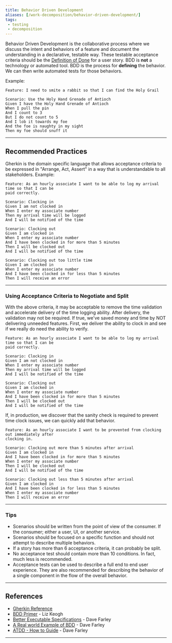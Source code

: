 ```yaml
---
title: Behavior Driven Development
aliases: [/work-decomposition/behavior-driven-development/]
tags: 
 - testing
 - decomposition
---
```


Behavior Driven Development is the collaborative process where we discuss the intent and behaviors of a feature and
document the understanding in a declarative, testable way. These testable acceptance criteria should be the
[Definition of Done](/docs/workflow-management/definition-of-done) for a
user story.
BDD is **not** a technology or automated tool. BDD is the process for **defining** the behavior. We can then write
automated tests for those behaviors.

Example:

```gherkin
Feature: I need to smite a rabbit so that I can find the Holy Grail

Scenario: Use the Holy Hand Grenade of Antioch
Given I have the Holy Hand Grenade of Antioch
When I pull the pin
And I count to 3
But I do not count to 5
And I lob it towards my foe
And the foe is naughty in my sight
Then my foe should snuff it
```

---

## Recommended Practices

Gherkin is the domain specific
language that allows acceptance criteria to be expressed in "Arrange, Act, Assert" in a
way that is understandable to all stakeholders.
Example:

```gherkin
Feature: As an hourly associate I want to be able to log my arrival time so that I can be
paid correctly.

Scenario: Clocking in
Given I am not clocked in
When I enter my associate number
Then my arrival time will be logged
And I will be notified of the time

Scenario: Clocking out
Given I am clocked in
When I enter my associate number
And I have been clocked in for more than 5 minutes
Then I will be clocked out
And I will be notified of the time

Scenario: Clocking out too little time
Given I am clocked in
When I enter my associate number
And I have been clocked in for less than 5 minutes
Then I will receive an error
```

---

### Using Acceptance Criteria to Negotiate and Split

With the above criteria, it may be acceptable to remove the time validation and
accelerate delivery of the time logging ability. After delivery, the validation
may not be required. If true, we've saved money and time by NOT delivering
unneeded features.
First, we deliver the ability to clock in and see if we really do need the ability
to verify.

```gherkin
Feature: As an hourly associate I want to be able to log my arrival time so that I can be
paid correctly.

Scenario: Clocking in
Given I am not clocked in
When I enter my associate number
Then my arrival time will be logged
And I will be notified of the time

Scenario: Clocking out
Given I am clocked in
When I enter my associate number
And I have been clocked in for more than 5 minutes
Then I will be clocked out
And I will be notified of the time
```

If, in production, we discover that the sanity check is required to prevent time
clock issues, we can quickly add that behavior.

```gherkin
Feature: As an hourly associate I want to be prevented from clocking out immediately after
clocking in.

Scenario: Clocking out more than 5 minutes after arrival
Given I am clocked in
And I have been clocked in for more than 5 minutes
When I enter my associate number
Then I will be clocked out
And I will be notified of the time

Scenario: Clocking out less than 5 minutes after arrival
Given I am clocked in
And I have been clocked in for less than 5 minutes
When I enter my associate number
Then I will receive an error
```

---

### Tips

- Scenarios should be written from the point of view of the consumer. If the consumer; either a user, UI, or another service.
- Scenarios should be focused on a specific function and should not attempt to
  describe multiple behaviors.
- If a story has more than 6 acceptance criteria, it can probably be split.
- No acceptance test should contain more than 10 conditions. In fact, much less
  is recommended.
- Acceptance tests can be used to describe a full end to end user experience. They are also recommended for describing
  the behavior of a single component in the flow of the overall behavior.

---

## References

- [Gherkin Reference](https://cucumber.io/docs/gherkin/reference/)
- [BDD Primer](https://lizkeogh.com/behaviour-driven-development/) - Liz Keogh
- [Better Executable Specifications](https://www.youtube.com/watch?v=5CXSEINRojM) - Dave Farley
- [A Real world Example of BDD](https://www.youtube.com/watch?v=9P5WG8CkPrQ) - Dave Farley
- <a href="/assets/ATDD - How to Guide.pdf" target="_blank">ATDD - How to Guide</a> - Dave Farley

---
